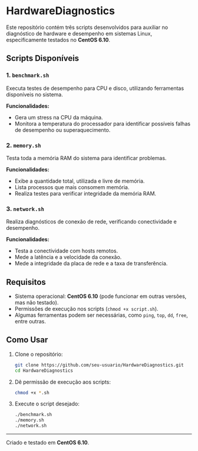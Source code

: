 # HardwareDiagnostics

Este repositório contém três scripts desenvolvidos para auxiliar no diagnóstico de hardware e desempenho em sistemas Linux, especificamente testados no **CentOS 6.10**.

## Scripts Disponíveis

### 1. `benchmark.sh`
Executa testes de desempenho para CPU e disco, utilizando ferramentas disponíveis no sistema.

**Funcionalidades:**
- Gera um stress na CPU da máquina.
- Monitora a temperatura do processador para identificar possíveis falhas de desempenho ou superaquecimento.

### 2. `memory.sh`
Testa toda a memória RAM do sistema para identificar problemas.

**Funcionalidades:**
- Exibe a quantidade total, utilizada e livre de memória.
- Lista processos que mais consomem memória.
- Realiza testes para verificar integridade da memória RAM.

### 3. `network.sh`
Realiza diagnósticos de conexão de rede, verificando conectividade e desempenho.

**Funcionalidades:**
- Testa a conectividade com hosts remotos.
- Mede a latência e a velocidade da conexão.
- Mede a integridade da placa de rede e a taxa de transferência.

## Requisitos
- Sistema operacional: **CentOS 6.10** (pode funcionar em outras versões, mas não testado).
- Permissões de execução nos scripts (`chmod +x script.sh`).
- Algumas ferramentas podem ser necessárias, como `ping`, `top`, `dd`, `free`, entre outras.

## Como Usar
1. Clone o repositório:
   ```bash
   git clone https://github.com/seu-usuario/HardwareDiagnostics.git
   cd HardwareDiagnostics
   ```
2. Dê permissão de execução aos scripts:
   ```bash
   chmod +x *.sh
   ```
3. Execute o script desejado:
   ```bash
   ./benchmark.sh
   ./memory.sh
   ./network.sh
   ```

---
Criado e testado em **CentOS 6.10**.

